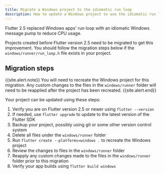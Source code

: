 ```yaml
---
title: Migrate a Windows project to the idiomatic run loop
description: How to update a Windows project to use the idiomatic run loop
---
```


Flutter 2.5 replaced Windows apps' run loop with an idiomatic
Windows message pump to reduce CPU usage.

Projects created before Flutter version 2.5 need to be
migrated to get this improvement. You should follow the
migration steps below if the `windows/runner/run_loop.h`
file exists in your project.

## Migration steps

{{site.alert.note}}
  You will need to recreate the Windows project for this
  migration. Any custom changes to the files in the
  `windows/runner` folder will need to be reapplied after
  the project has been recreated.
{{site.alert.end}}

Your project can be updated using these steps:

1. Verify you are on Flutter version 2.5 or newer using `flutter --version`
2. If needed, use `flutter upgrade` to update to the latest version of the
Flutter SDK
3. Backup your project, possibly using git or some other version control system
4. Delete all files under the `windows/runner` folder
5. Run `flutter create --platforms=windows .` to recreate the Windows project
6. Review the changes to files in the `windows/runner` folder
7. Reapply any custom changes made to the files in the
`windows/runner` folder prior to this migration
8. Verify your app builds using `flutter build windows`
